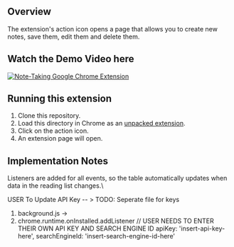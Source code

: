 ## Overview

The extension's action icon opens a page that allows you to create new notes, save them, edit them and delete them. 

## Watch the Demo Video here
[![Note-Taking Google Chrome Extension](https://img.youtube.com/vi/PKNFIc6VL-A/0.jpg)](https://www.youtube.com/watch?v=PKNFIc6VL-A)

## Running this extension

1. Clone this repository.
2. Load this directory in Chrome as an [unpacked extension](https://developer.chrome.com/docs/extensions/mv3/getstarted/development-basics/#load-unpacked).
3. Click on the action icon.
4. An extension page will open.

## Implementation Notes

Listeners are added for all events, so the table automatically updates when data in the reading list changes.\



USER To Update API Key -- > TODO: Seperate file for keys 
1. background.js -> 
2. chrome.runtime.onInstalled.addListener
        // USER NEEDS TO ENTER THEIR OWN API KEY AND SEARCH ENGINE ID
        apiKey: 'insert-api-key-here',
        searchEngineId: 'insert-search-engine-id-here'
